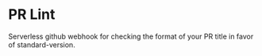# PR Lint

Serverless github webhook for checking the format of your PR title in favor of standard-version.
